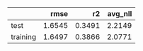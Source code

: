 |          |   rmse |     r2 |   avg_nll |
|:---------|-------:|-------:|----------:|
| test     | 1.6545 | 0.3491 |    2.2149 |
| training | 1.6497 | 0.3866 |    2.0771 |